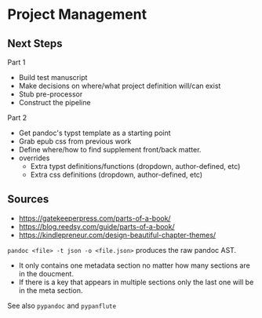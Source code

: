 # Project Management

## Next Steps

Part 1

* Build test manuscript
* Make decisions on where/what project definition will/can exist
* Stub pre-processor
* Construct the pipeline

Part 2

* Get pandoc's typst template as a starting point
* Grab epub css from previous work
* Define where/how to find supplement front/back matter.
* overrides
    * Extra typst definitions/functions (dropdown, author-defined, etc)
    * Extra css definitions (dropdown, author-defined, etc)

## Sources

* https://gatekeeperpress.com/parts-of-a-book/
* https://blog.reedsy.com/guide/parts-of-a-book/
* https://kindlepreneur.com/design-beautiful-chapter-themes/


`pandoc <file> -t json -o <file.json>` produces the raw pandoc AST.

* It only contains one metadata section no matter how many sections are in the doucment.
* If there is a key that appears in multiple sections only the last one will be in the meta section.

See also `pypandoc` and `pypanflute`